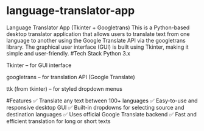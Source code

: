 # language-translator-app
Language Translator App (Tkinter + Googletrans) This is a Python-based desktop translator application that allows users to translate text from one language to another using the Google Translate API via the googletrans library. The graphical user interface (GUI) is built using Tkinter, making it simple and user-friendly.
#Tech Stack
Python 3.x

Tkinter – for GUI interface

googletrans – for translation API (Google Translate)

ttk (from tkinter) – for styled dropdown menus

#Features
✅ Translate any text between 100+ languages
✅ Easy-to-use and responsive desktop GUI
✅ Built-in dropdowns for selecting source and destination languages
✅ Uses official Google Translate backend
✅ Fast and efficient translation for long or short texts
